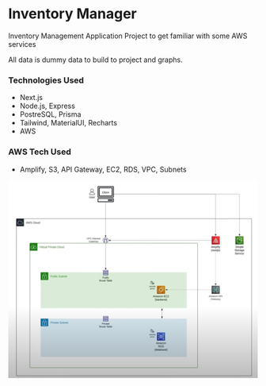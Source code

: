 # Inventory Manager
Inventory Management Application Project to get familiar with some AWS services

All data is dummy data to build to project and graphs.

### Technologies Used
- Next.js
- Node.js, Express
- PostreSQL, Prisma
- Tailwind, MaterialUI, Recharts
- AWS

### AWS Tech Used
- Amplify, S3, API Gateway, EC2, RDS, VPC, Subnets

![aws architecture](./aws_architecture.png)
